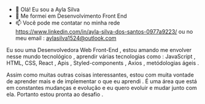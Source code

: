 - 👋 Olá! Eu sou a Ayla Silva 
- 👀 Me formei em Desenvolvimento Front End 
- 📫 Você pode me contatar no minha rede https://www.linkedin.com/in/ayla-silva-dos-santos-0977a9223/ ou no meu email : aylasilva1524@outlook.com


Eu sou uma Desenvolvedora Web Front-End  , estou amando me envolver nesse mundo tecnológico , 
aprendir várias tecnologias como : 
JavaScript ,
HTML, 
CSS, 
React , 
Apis , 
Styled-components , 
Axios ,
metódologias ágeis . 

Assim como muitas outras coisas interessantes, estou com muita vontade de aprender mais e de implementar o que eu aprendi . 
É uma área que está em constantes mudanças e evolução e eu quero evoluir e mudar junto com ela. 
Portanto estou pronta ao desafio . 

<!---
Ayla1524/Ayla1524 is a ✨ special ✨ repository because its `README.md` (this file) appears on your GitHub profile.
You can click the Preview link to take a look at your changes.
--->
